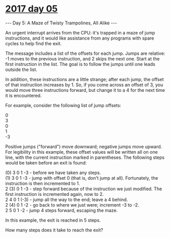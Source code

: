 # [2017 day 05](https://adventofcode.com/2017/day/5)

--- Day 5: A Maze of Twisty Trampolines, All Alike ---

An urgent interrupt arrives from the CPU: it's trapped in a maze of jump instructions, and it would like assistance from any programs with spare cycles to help find the exit.

The message includes a list of the offsets for each jump. Jumps are relative: -1 moves to the previous instruction, and 2 skips the next one. Start at the first instruction in the list. The goal is to follow the jumps until one leads outside the list.

In addition, these instructions are a little strange; after each jump, the offset of that instruction increases by 1. So, if you come across an offset of 3, you would move three instructions forward, but change it to a 4 for the next time it is encountered.

For example, consider the following list of jump offsets:

0\
3\
0\
1\
-3

Positive jumps ("forward") move downward; negative jumps move upward. For legibility in this example, these offset values will be written all on one line, with the current instruction marked in parentheses. The following steps would be taken before an exit is found:

(0) 3  0  1  -3  - before we have taken any steps.\
(1) 3  0  1  -3  - jump with offset 0 (that is, don't jump at all). Fortunately, the instruction is then incremented to 1.\
 2 (3) 0  1  -3  - step forward because of the instruction we just modified. The first instruction is incremented again, now to 2.\
 2  4  0  1 (-3) - jump all the way to the end; leave a 4 behind.\
 2 (4) 0  1  -2  - go back to where we just were; increment -3 to -2.\
 2  5  0  1  -2  - jump 4 steps forward, escaping the maze.

In this example, the exit is reached in 5 steps.

How many steps does it take to reach the exit?